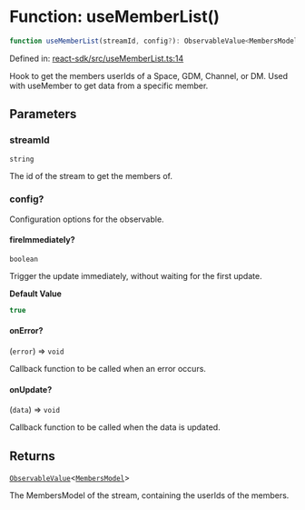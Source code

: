 # Function: useMemberList()

```ts
function useMemberList(streamId, config?): ObservableValue<MembersModel>;
```

Defined in: [react-sdk/src/useMemberList.ts:14](https://github.com/towns-protocol/towns/blob/0db1fd0ac7258e8db8cedfb6183e8eade8284fa1/packages/react-sdk/src/useMemberList.ts#L14)

Hook to get the members userIds of a Space, GDM, Channel, or DM.
Used with useMember to get data from a specific member.

## Parameters

### streamId

`string`

The id of the stream to get the members of.

### config?

Configuration options for the observable.

#### fireImmediately?

`boolean`

Trigger the update immediately, without waiting for the first update.

**Default Value**

```ts
true
```

#### onError?

(`error`) => `void`

Callback function to be called when an error occurs.

#### onUpdate?

(`data`) => `void`

Callback function to be called when the data is updated.

## Returns

[`ObservableValue`](../type-aliases/ObservableValue.md)\<[`MembersModel`](../../Towns-Protocol-SDK/type-aliases/MembersModel.md)\>

The MembersModel of the stream, containing the userIds of the members.
